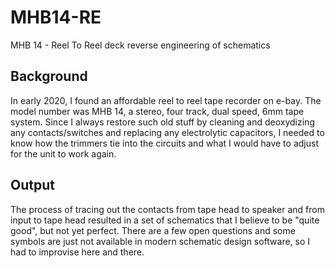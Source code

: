 # MHB14-RE
MHB 14 - Reel To Reel deck reverse engineering of schematics

## Background
In early 2020, I found an affordable reel to reel tape recorder on e-bay. The model number was MHB 14, a stereo, four track, dual speed, 6mm tape system. Since I always restore such old stuff by cleaning and deoxydizing any contacts/switches and replacing any electrolytic capacitors, I needed to know how the trimmers tie into the circuits and what I would have to adjust for the unit to work again.

## Output
The process of tracing out the contacts from tape head to speaker and from input to tape head resulted in a set of schematics that I believe to be "quite good", but not yet perfect. There are a few open questions and some symbols are just not available in modern schematic design software, so I had to improvise here and there.
